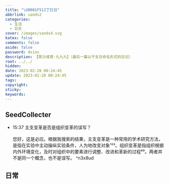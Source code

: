 ```yaml
---
title: "\U0001F512丁巳日"
abbrlink: sands2
categories:
  - 生活
  - 日志
cover: /images/sands4.svg
katex: false
comments: false
aside: false
password: 4sion
description: 【聚沙成塔·九九九】（最后一篇以干支日命名形式的日记）
root: ../../
hidden:
date: 2023-02-28 00:24:45
update: 2023-02-28 00:24:45
tags:
copyright:
sticky:
keywords:
---
```


## SeedCollecter
- 15:37 主支变革是否是组织变革的误写？<br><br>您好，这是必应。根据我搜索的结果，主支变革是一种常用的学术研究方法，是指在实验中主动操纵实验条件，人为地改变对象¹²³。组织变革是指组织根据内外环境变化，及时对组织中的要素进行调整、改进和革新的过程⁸⁹。两者并不是同一个概念，也不是误写。 ^n3x8ud


## 日常